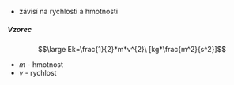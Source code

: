 - závisí na rychlosti a hmotnosti
##### Vzorec
$$\large Ek=\frac{1}{2}*m*v^{2}\ [kg*\frac{m^2}{s^2}]$$
- $m$ - hmotnost
-  $v$ - rychlost